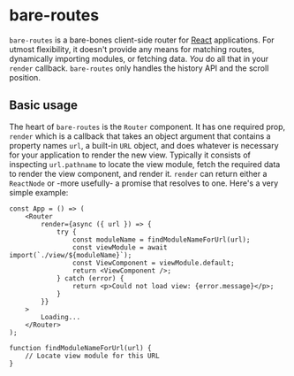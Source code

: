 # bare-routes

`bare-routes` is a bare-bones client-side router for [React](https://reactjs.org) applications. For utmost flexibility, it doesn't provide any means for matching routes, dynamically importing modules, or fetching data. _You_ do all that in your `render` callback. `bare-routes` only handles the history API and the scroll position.

## Basic usage
The heart of `bare-routes` is the `Router` component. It has one required prop, `render` which is a callback that takes an object argument that contains a property names `url`, a built-in `URL` object, and does whatever is necessary for your application to render the new view. Typically it consists of inspecting `url.pathname` to locate the view module, fetch the required data to render the view component, and render it. `render` can return either a `ReactNode` or -more usefully- a promise that resolves to one. Here's a very simple example:

```tsx
const App = () => (
	<Router
		render={async ({ url }) => {
			try {
				const moduleName = findModuleNameForUrl(url);
				const viewModule = await import(`./view/${moduleName}`);
				const ViewComponent = viewModule.default;
				return <ViewComponent />;
			} catch (error) {
				return <p>Could not load view: {error.message}</p>;
			}
		}}
	>
		Loading...
	</Router>
);

function findModuleNameForUrl(url) {
	// Locate view module for this URL
}
```

